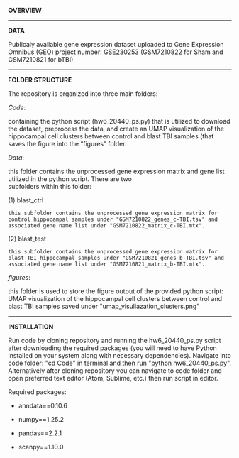 **OVERVIEW**


--------
**DATA**

Publicaly available gene expression dataset uploaded to Gene Expression Omnibus (GEO) project number: [GSE230253]([url](https://www.ncbi.nlm.nih.gov/geo/query/acc.cgi)) (GSM7210822 for Sham and GSM7210821 for bTBI)

--------
**FOLDER STRUCTURE**

The repository is organized into three main folders: 

*Code*:
  
  containing the python script (hw6_20440_ps.py) that is utilized to download the dataset, preprocess the data, and create an UMAP visualization of the hippocampal cell clusters between control and blast TBI samples (that saves the figure into the “figures” folder.

*Data*:
  
  this folder contains the unprocessed gene expression matrix and gene list utilized in the python script. There are two   
  subfolders within this folder:
  
  (1) blast_ctrl
     
    this subfolder contains the unprocessed gene expression matrix for control hippocampal samples under "GSM7210822_genes_c-TBI.tsv" and associated gene name list under "GSM7210822_matrix_c-TBI.mtx".
 
  (2) blast_test
      
    this subfolder contains the unprocessed gene expression matrix for blast TBI hippocampal samples under "GSM7210821_genes_b-TBI.tsv" and associated gene name list under "GSM7210821_matrix_b-TBI.mtx".

*figures*:
 
  this folder is used to store the figure output of the provided python script: UMAP visualization of the hippocampal cell clusters between control and blast TBI samples saved under "umap_visuliazation_clusters.png"


--------
**INSTALLATION**

Run code by cloning repository and running the hw6_20440_ps.py script after downloading the required packages (you will need to have Python installed on your system along with necessary dependencies). Navigate into code folder: "cd Code" in terminal and then run "python hw6_20440_ps.py". Alternatively after cloning repository you can navigate to code folder and open preferred text editor (Atom, Sublime, etc.) then run script in editor.

Required packages:
  
  - anndata==0.10.6
  
  - numpy==1.25.2
  
  - pandas==2.2.1
  
  - scanpy==1.10.0
